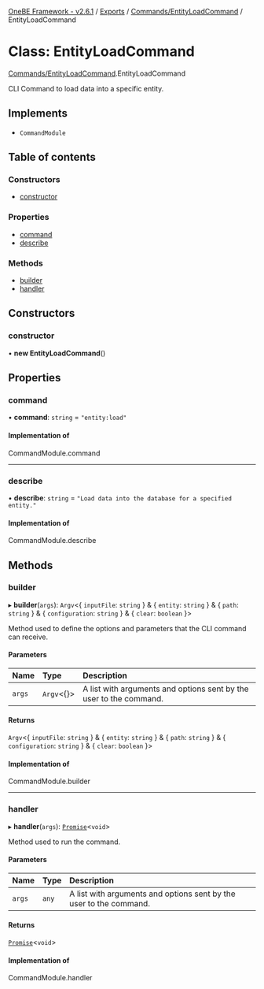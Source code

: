 [OneBE Framework - v2.6.1](../README.md) / [Exports](../modules.md) / [Commands/EntityLoadCommand](../modules/Commands_EntityLoadCommand.md) / EntityLoadCommand

# Class: EntityLoadCommand

[Commands/EntityLoadCommand](../modules/Commands_EntityLoadCommand.md).EntityLoadCommand

CLI Command to load data into a specific entity.

## Implements

- `CommandModule`

## Table of contents

### Constructors

- [constructor](Commands_EntityLoadCommand.EntityLoadCommand.md#constructor)

### Properties

- [command](Commands_EntityLoadCommand.EntityLoadCommand.md#command)
- [describe](Commands_EntityLoadCommand.EntityLoadCommand.md#describe)

### Methods

- [builder](Commands_EntityLoadCommand.EntityLoadCommand.md#builder)
- [handler](Commands_EntityLoadCommand.EntityLoadCommand.md#handler)

## Constructors

### constructor

• **new EntityLoadCommand**()

## Properties

### command

• **command**: `string` = `"entity:load"`

#### Implementation of

CommandModule.command

___

### describe

• **describe**: `string` = `"Load data into the database for a specified entity."`

#### Implementation of

CommandModule.describe

## Methods

### builder

▸ **builder**(`args`): `Argv`<{ `inputFile`: `string`  } & { `entity`: `string`  } & { `path`: `string`  } & { `configuration`: `string`  } & { `clear`: `boolean`  }\>

Method used to define the options and parameters that the CLI command
can receive.

#### Parameters

| Name | Type | Description |
| :------ | :------ | :------ |
| `args` | `Argv`<{}\> | A list with arguments and options sent by the user to the command. |

#### Returns

`Argv`<{ `inputFile`: `string`  } & { `entity`: `string`  } & { `path`: `string`  } & { `configuration`: `string`  } & { `clear`: `boolean`  }\>

#### Implementation of

CommandModule.builder

___

### handler

▸ **handler**(`args`): [`Promise`]( https://developer.mozilla.org/en-US/docs/Web/JavaScript/Reference/Global_Objects/Promise )<`void`\>

Method used to run the command.

#### Parameters

| Name | Type | Description |
| :------ | :------ | :------ |
| `args` | `any` | A list with arguments and options sent by the user to the command. |

#### Returns

[`Promise`]( https://developer.mozilla.org/en-US/docs/Web/JavaScript/Reference/Global_Objects/Promise )<`void`\>

#### Implementation of

CommandModule.handler
